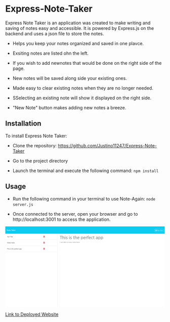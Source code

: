 # Express-Note-Taker

Express Note Taker is an application was created to make writing and saving of notes easy and accessible. It is powered by Express.js on the backend and uses a json file to store the notes.

- Helps you keep your notes organized and saved in one plavce.

- Exsiting notes are listed ohn the left.

- If you wish to add newnotes that would be done on the right side of the page.

- New notes will be saved along side your existing ones.

- Made easy to clear existing notes when they are no longer needed.

- SSelecting an existing note will show it displayed on the right side.

- "New Note" button makes adding new notes a breeze.

## Installation

To install Express Note Taker:

- Clone the repository: https://github.com/Justino11247/Express-Note-Taker

- Go to the project directory

- Launch the terminal and execute the following command: `npm install`

## Usage

- Run the following command in your terminal to use Note-Again: `node server.js`

- Once connected to the server, open your browser and go to http://localhost:3001 to access the application.

![Screenshot of Note-Again](./public/assets/images/notetaker.png)

[Link to Deployed Website](https://express-note-taker-ze7i.onrender.com)